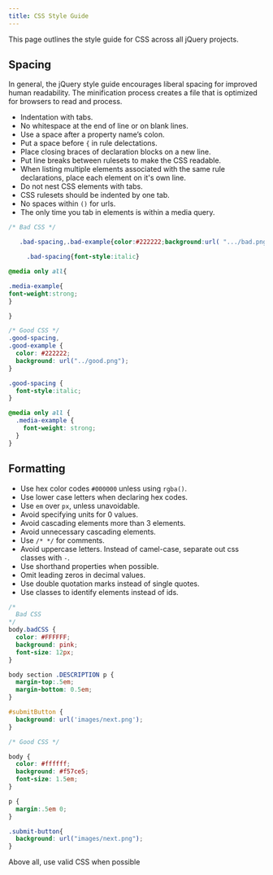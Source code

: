 ```yaml
---
title: CSS Style Guide
---
```


This page outlines the style guide for CSS across all jQuery projects.


## Spacing

In general, the jQuery style guide encourages liberal spacing for
improved human readability. The minification process creates a file
that is optimized for browsers to read and process.

- Indentation with tabs.
- No whitespace at the end of line or on blank lines.
- Use a space after a property name’s colon.
- Put a space before `{` in rule delectations.
- Place closing braces of declaration blocks on a new line.
- Put line breaks between rulesets to make the CSS readable.
- When listing multiple elements associated with the same rule declarations,
 place each element on it's own line.
- Do not nest CSS elements with tabs.
- CSS rulesets should be indented by one tab.
- No spaces within `()` for urls.
- The only time you tab in elements is within a media query.

```css
/* Bad CSS */

   .bad-spacing,.bad-example{color:#222222;background:url( ".../bad.png" );}

     .bad-spacing{font-style:italic}

@media only all{

.media-example{
font-weight:strong;
}  

}

/* Good CSS */
.good-spacing,
.good-example {
  color: #222222;
  background: url("../good.png");
}

.good-spacing {
  font-style:italic;
}

@media only all {
  .media-example {
    font-weight: strong;
  }
}


```

## Formatting
 - Use hex color codes `#000000` unless using `rgba()`.
 - Use lower case letters when declaring hex codes.
 - Use `em` over `px`, unless unavoidable.
 - Avoid specifying units for 0 values.
 - Avoid cascading elements more than 3 elements.
 - Avoid unnecessary cascading elements.
 - Use `/* */` for comments.
 - Avoid uppercase letters. Instead of camel-case, separate out css classes with `-`.
 - Use shorthand properties when possible.
 - Omit leading zeros in decimal values.
 - Use double quotation marks instead of single quotes.
 - Use classes to identify elements instead of ids.

```css
/*
  Bad CSS
*/
body.badCSS {
  color: #FFFFFF;
  background: pink;
  font-size: 12px;
}

body section .DESCRIPTION p {
  margin-top:.5em;
  margin-bottom: 0.5em;
}

#submitButton {
  background: url('images/next.png');
}

/* Good CSS */

body {
  color: #ffffff;
  background: #f57ce5;
  font-size: 1.5em;
}

p {
  margin:.5em 0;
}

.submit-button{
  background: url("images/next.png");
}


```


Above all, use valid CSS when possible
